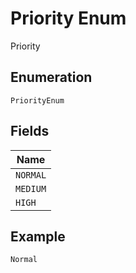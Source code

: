 
# Priority Enum

Priority

## Enumeration

`PriorityEnum`

## Fields

| Name |
|  --- |
| `NORMAL` |
| `MEDIUM` |
| `HIGH` |

## Example

```
Normal
```


